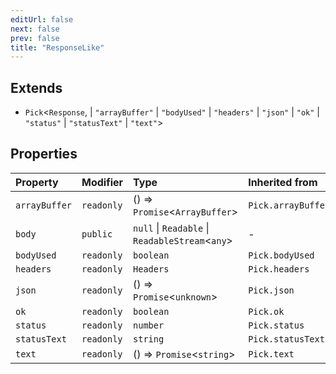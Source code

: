 ```yaml
---
editUrl: false
next: false
prev: false
title: "ResponseLike"
---
```


## Extends

- `Pick`\<`Response`, 
  \| `"arrayBuffer"`
  \| `"bodyUsed"`
  \| `"headers"`
  \| `"json"`
  \| `"ok"`
  \| `"status"`
  \| `"statusText"`
  \| `"text"`\>

## Properties

| Property | Modifier | Type | Inherited from |
| :------ | :------ | :------ | :------ |
| `arrayBuffer` | `readonly` | () => `Promise`\<`ArrayBuffer`\> | `Pick.arrayBuffer` |
| `body` | `public` | `null` \| `Readable` \| `ReadableStream`\<`any`\> | - |
| `bodyUsed` | `readonly` | `boolean` | `Pick.bodyUsed` |
| `headers` | `readonly` | `Headers` | `Pick.headers` |
| `json` | `readonly` | () => `Promise`\<`unknown`\> | `Pick.json` |
| `ok` | `readonly` | `boolean` | `Pick.ok` |
| `status` | `readonly` | `number` | `Pick.status` |
| `statusText` | `readonly` | `string` | `Pick.statusText` |
| `text` | `readonly` | () => `Promise`\<`string`\> | `Pick.text` |
